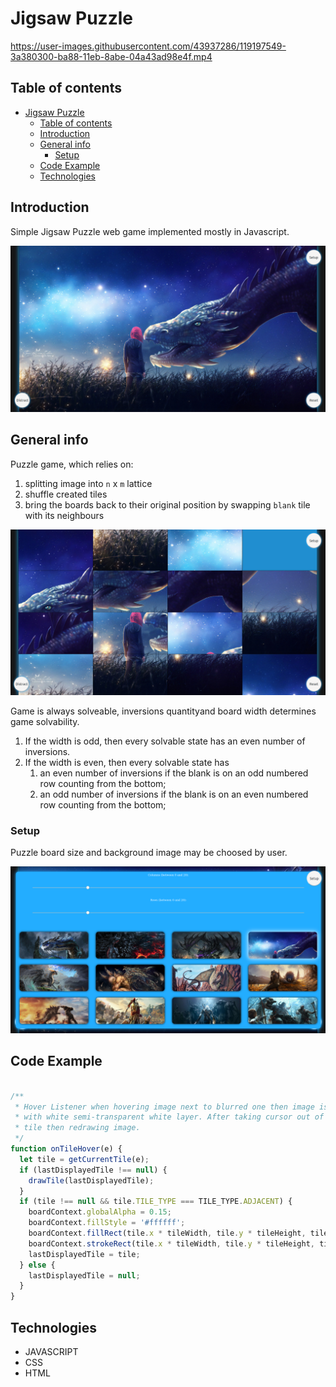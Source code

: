 # Jigsaw Puzzle

https://user-images.githubusercontent.com/43937286/119197549-3a380300-ba88-11eb-8abe-04a43ad98e4f.mp4


## Table of contents

- [Jigsaw Puzzle](#jigsaw-puzzle)
  - [Table of contents](#table-of-contents)
  - [Introduction](#introduction)
  - [General info](#general-info)
    - [Setup](#setup)
  - [Code Example](#code-example)
  - [Technologies](#technologies)

## Introduction

Simple Jigsaw Puzzle web game implemented mostly in Javascript.

![](resources/img/screens/puzzle.png)

## General info

Puzzle game, which relies on:

1. splitting image into `n` x `m` lattice
2. shuffle created tiles
3. bring the boards back to their original position by swapping `blank` tile with its neighbours

![](resources/img/screens/shuffled.png)


Game is always solveable, inversions quantityand board width determines game solvability. 

1. If the width is odd, then every solvable state has an even number of inversions. 
2. If the width is even, then every solvable state has 
    1. an even number of inversions if the blank is on an odd numbered row counting from the bottom;
    2. an odd number of inversions if the blank is on an even numbered row counting from the bottom;

### Setup

Puzzle board size and background image may be choosed by user.

![](resources/img/screens/setup.png)


## Code Example
```javascript

/**
 * Hover Listener when hovering image next to blurred one then image is overlayed
 * with white semi-transparent white layer. After taking cursor out of adjacent
 * tile then redrawing image.
 */
function onTileHover(e) {
  let tile = getCurrentTile(e);
  if (lastDisplayedTile !== null) {
    drawTile(lastDisplayedTile);
  }
  if (tile !== null && tile.TILE_TYPE === TILE_TYPE.ADJACENT) {
    boardContext.globalAlpha = 0.15;
    boardContext.fillStyle = '#ffffff';
    boardContext.fillRect(tile.x * tileWidth, tile.y * tileHeight, tileWidth, tileHeight);
    boardContext.strokeRect(tile.x * tileWidth, tile.y * tileHeight, tileWidth, tileHeight);
    lastDisplayedTile = tile;
  } else {
    lastDisplayedTile = null;
  }
}

```

## Technologies
- JAVASCRIPT
- CSS
- HTML

